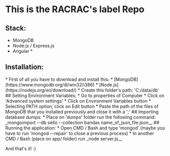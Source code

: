 # This is the RACRAC's label Repo
## Stack:
* MongoDB
* Node.js / Express.js
* Angular *
<h2>Installation:</h2>
* First of all you have to download and install this:
* [MongoDB](https://www.mongodb.org/dl/win32/i386)
* [Node.js](https://nodejs.org/en/download/)
* Create this folder's path: 'C:/data/db'
## Setting Environment Variables:
* Go to properties of Computer
* Click on 'Advanced system settings'
* Click on Environment Variables button
* Selecting PATH option, click on Edit button
* Paste the path of the files of MongoDB that you installed previously and close it with a ';'
## Importing database dumps:
* Place on 'dumps' folder run the following command: _mongoimport --db sello --collection bandas name_of_json_file.json__
## Running the application:
* Open CMD / Bash and type 'mongod' (maybe you have to run 'mongod --repair' to close a previous process)
* In another CMD / Bash (place on app/ folder) run _node server.js__

And that's it! :)
